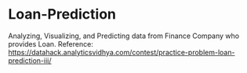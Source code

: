 # Loan-Prediction
Analyzing, Visualizing, and Predicting data from Finance Company who provides Loan. 
Reference: https://datahack.analyticsvidhya.com/contest/practice-problem-loan-prediction-iii/
